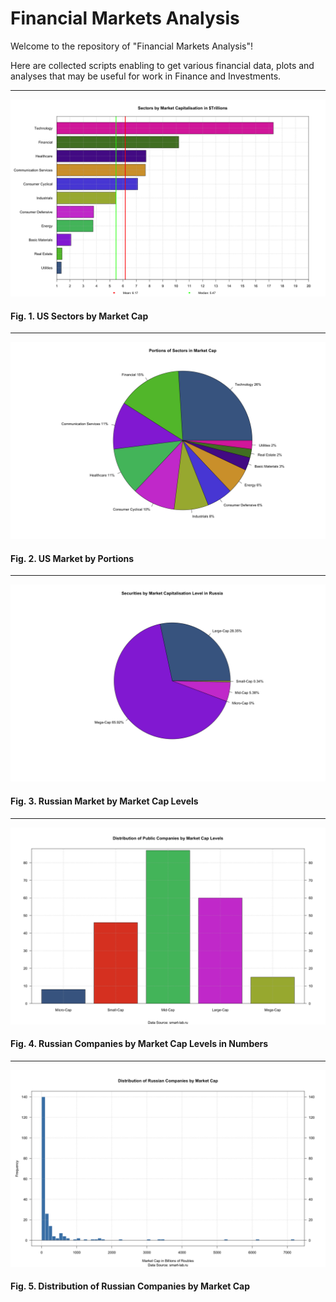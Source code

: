 # Financial Markets Analysis

Welcome to the repository of "Financial Markets Analysis"!

Here are collected scripts enabling to get various financial data, plots and analyses that may be useful for work in Finance and Investments.

----------------------------------------------------
![](https://github.com/vladislavpyatnitskiy/market.analysis/blob/main/Plots/Bar%20Plot%20of%20Sectors%20by%20Market%20Cap.png?raw=true)
#### Fig. 1. US Sectors by Market Cap
----------------------------------------------------
![](https://github.com/vladislavpyatnitskiy/market.analysis/blob/main/Plots/Portions%20of%20Sectors%20in%20Market%20Cap.png?raw=true)
#### Fig. 2. US Market by Portions
----------------------------------------------------
![](https://github.com/vladislavpyatnitskiy/market.analysis/blob/main/Plots/Pie%20Plot%20of%20Russian%20Market%20Cap%20by%20Levels.png?raw=true)
#### Fig. 3. Russian Market by Market Cap Levels
----------------------------------------------------
![](https://github.com/vladislavpyatnitskiy/market.analysis/blob/main/Plots/Bar%20Plot%20of%20Russian%20Market%20by%20Cap.png?raw=true)
#### Fig. 4. Russian Companies by Market Cap Levels in Numbers
----------------------------------------------------
![](https://github.com/vladislavpyatnitskiy/market.analysis/blob/main/Plots/Distribution%20of%20Russian%20Companies%20by%20Market%20Cap.png?raw=true)
#### Fig. 5. Distribution of Russian Companies by Market Cap
